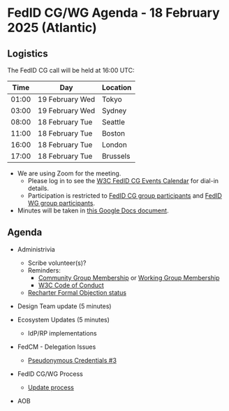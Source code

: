 # FedID CG/WG Agenda - 18 February 2025 (Atlantic)

## Logistics

The FedID CG call will be held at 16:00 UTC:

| Time         | Day    | Location      |
| ------------ | ------ | ------------- |
| 01:00 | 19 February Wed | Tokyo         |
| 03:00 | 19 February Wed | Sydney        |
| 08:00 | 18 February Tue | Seattle       |
| 11:00 | 18 February Tue | Boston        |
| 16:00 | 18 February Tue | London        |
| 17:00 | 18 February Tue | Brussels      |


* We are using Zoom for the meeting.
    * Please log in to see the [W3C FedID CG Events Calendar](https://www.w3.org/groups/cg/fed-id/calendar/) for dial-in details. 
    * Participation is restricted to [FedID CG group participants](https://www.w3.org/community/fed-id/participants) and [FedID WG group participants](https://www.w3.org/groups/wg/fedid/participants/).
* Minutes will be taken in [this Google Docs document](https://docs.google.com/document/d/1O7Rn8Aj4rsYWohdEP61lnGdgkai0xTZFQgm7XEA0RBM/edit).


## Agenda

* Administrivia
  * Scribe volunteer(s)?
  * Reminders: 
     * [Community Group Membership](https://www.w3.org/community/fed-id/) or [Working Group Membership](https://www.w3.org/groups/wg/fedid/)
     * [W3C Code of Conduct](https://www.w3.org/policies/code-of-conduct/)
  * [Recharter Formal Objection status](https://www.w3.org/2024/10/team-report-fedid-wg-fo.html) 

* Design Team update (5 minutes)

* Ecosystem Updates (5 minutes)
   * IdP/RP implementations

* FedCM - Delegation Issues
   * [Pseudonymous Credentials #3](https://github.com/w3c-fedid/delegation/issues/3)


* FedID CG/WG Process
   * [Update process](https://github.com/w3c-fedid/Administration/pull/12)
   
* AOB
 
